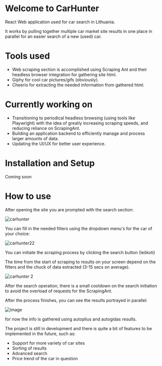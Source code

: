 # Welcome to CarHunter

React Web application used for car search in Lithuania.

It works by pulling together multiple car market site results in one place in parallel for an easier search of a new (used) car.

# Tools used

* Web scraping section is accomplished using Scraping Ant and their headless browser integration for gathering site html.
* Giphy for cool car pictures/gifs (obviously).
* Cheerio for extracting the needed information from gathered html.

# Currently working on
* Transitioning to periodical headless browsing (using tools like Playwright) with the idea of greatly increasing scraping speeds, and reducing reliance on ScrapingAnt.
* Building an application backend to efficiently manage and process larger amounts of data.
* Updating the UI/UX for better user experience.

# Installation and Setup
Coming soon

# How to use

After opening the site you are prompted with the search section:


![carhunter](https://github.com/user-attachments/assets/44ab6d48-98ee-4c15-a6d9-151072238b54)


You can fill in the needed filters using the dropdown menu's for the car of your choice:

![carhunter22](https://github.com/jusadocode/CarHunter/assets/77744027/107522d3-4668-450f-b3af-f8c288bfaa74)

You can initiate the scraping process by clicking the search button (Ieškoti)

The time from the start of scraping to results on your screen depend on the filters and the chuck of data extracted (3-15 secs on average).

![carhunter 2](https://github.com/jusadocode/CarHunter/assets/77744027/6dcde607-42fb-4672-8cf3-63e20ca52e4c)

After the search operation, there is a small cooldown on the search initiation to avoid the overload of requests for the ScrapingAnt.

After the process finishes, you can see the results portrayed in parallel:

![image](https://github.com/user-attachments/assets/116f9d5a-7be8-4c71-a628-3246d9303075)


for now the info is gathered using autoplius and autogidas results.


The project is still in development and there is quite a bit of features to be implemented in the future, such as:
* Support for more variety of car sites
* Sorting of results
* Advanced search
* Price trend of the car in question


